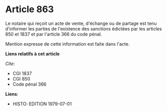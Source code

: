 # Article 863

Le notaire qui reçoit un acte de vente, d'échange ou de partage est tenu d'informer les parties de l'existence des sanctions
édictées par les articles 850 et 1837 et par l'article 366 du code pénal.

Mention expresse de cette information est faite dans l'acte.

**Liens relatifs à cet article**

_Cite_:

  - CGI 1837
  - CGI 850
  - Code pénal 366

**Liens**:

  - HISTO: EDITION 1979-07-01
